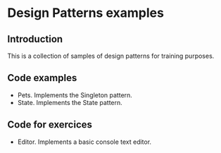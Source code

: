 # Design Patterns examples

## Introduction

This is a collection of samples of design patterns for training purposes.

## Code examples

- Pets. Implements the Singleton pattern.
- State. Implements the State pattern.

## Code for exercices

- Editor. Implements a basic console text editor.
